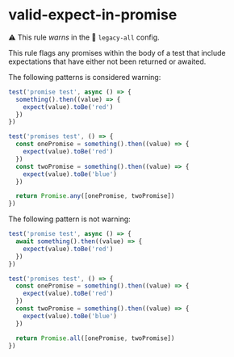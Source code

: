 # valid-expect-in-promise

⚠️ This rule _warns_ in the 🔵 `legacy-all` config.

<!-- end auto-generated rule header -->

This rule flags any promises within the body of a test that include expectations that have either not been returned or awaited.

The following patterns is considered warning:

```js
test('promise test', async () => {
  something().then((value) => {
    expect(value).toBe('red')
  })
})

test('promises test', () => {
  const onePromise = something().then((value) => {
    expect(value).toBe('red')
  })
  const twoPromise = something().then((value) => {
    expect(value).toBe('blue')
  })

  return Promise.any([onePromise, twoPromise])
})
```

The following pattern is not warning:

```js
test('promise test', async () => {
  await something().then((value) => {
    expect(value).toBe('red')
  })
})

test('promises test', () => {
  const onePromise = something().then((value) => {
    expect(value).toBe('red')
  })
  const twoPromise = something().then((value) => {
    expect(value).toBe('blue')
  })

  return Promise.all([onePromise, twoPromise])
})
```
